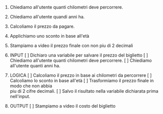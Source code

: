 1. Chiediamo all'utente quanti chilometri deve percorrere.
2. Chiediamo all'utente quandi anni ha.
3. Calcoliamo il prezzo da pagare.
4. Applichiamo uno sconto in base all'età
5. Stampiamo a video il prezzo finale con non piu di 2 decimali

1. INPUT
    [ ] Dichiaro una variabile per salvare il prezzo del 
        biglietto
    [ ] Chiediamo all'utente quanti chilometri deve percorrere.
    [ ] Chiediamo all'utente quanti anni ha.

2. LOGICA
    [ ] Calcoliamo il prezzo in base ai chilometri da percorrere
    [ ] Calcoliamo lo sconto in base all'età
    [ ] Trasformiamo il prezzo finale  in modo che non abbia   
        piu di 2 cifre decimali.
    [ ] Salvo il risultato nella variabile dichiarata prima 
        nell'input.
        

3. OUTPUT
    [ ] Stampiamo a video il costo del biglietto
